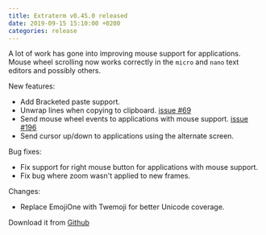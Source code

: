 ```yaml
---
title: Extraterm v0.45.0 released
date: 2019-09-15 15:10:00 +0200
categories: release
---
```


A lot of work has gone into improving mouse support for applications. Mouse wheel scrolling now works correctly in the `micro` and `nano` text editors and possibly others.

New features:

* Add Bracketed paste support.
* Unwrap lines when copying to clipboard. [issue #69](https://github.com/sedwards2009/extraterm/issues/69)
* Send mouse wheel events to applications with mouse support. [issue #196](https://github.com/sedwards2009/extraterm/issues/196)
* Send cursor up/down to applications using the alternate screen.


Bug fixes:

* Fix support for right mouse button for applications with mouse support.
* Fix bug where zoom wasn't applied to new frames.


Changes:

* Replace EmojiOne with Twemoji for better Unicode coverage.


Download it from [Github](https://github.com/sedwards2009/extraterm/releases/tag/v0.45.0)
